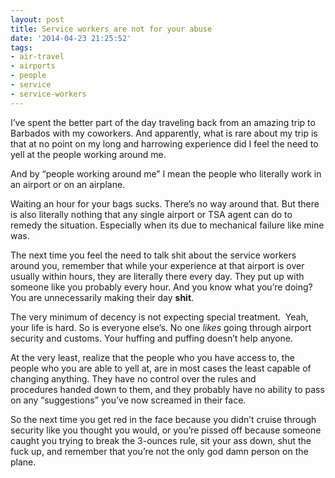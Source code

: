```yaml
---
layout: post
title: Service workers are not for your abuse
date: '2014-04-23 21:25:52'
tags:
- air-travel
- airports
- people
- service
- service-workers
---
```



I’ve spent the better part of the day traveling back from an amazing trip to Barbados with my coworkers. And apparently, what is rare about my trip is that at no point on my long and harrowing experience did I feel the need to yell at the people working around me.

And by “people working around me” I mean the people who literally work in an airport or on an airplane.

Waiting an hour for your bags sucks. There’s no way around that. But there is also literally nothing that any single airport or TSA agent can do to remedy the situation. Especially when its due to mechanical failure like mine was.

The next time you feel the need to talk shit about the service workers around you, remember that while your experience at that airport is over usually within hours, they are literally there every day. They put up with someone like you probably every hour. And you know what you’re doing? You are unnecessarily making their day **shit**.

The very minimum of decency is not expecting special treatment.  Yeah, your life is hard. So is everyone else’s. No one *likes* going through airport security and customs. Your huffing and puffing doesn’t help anyone.

At the very least, realize that the people who you have access to, the people who you are able to yell at, are in most cases the least capable of changing anything. They have no control over the rules and procedures handed down to them, and they probably have no ability to pass on any “suggestions” you’ve now screamed in their face.

So the next time you get red in the face because you didn’t cruise through security like you thought you would, or you’re pissed off because someone caught you trying to break the 3-ounces rule, sit your ass down, shut the fuck up, and remember that you’re not the only god damn person on the plane.


